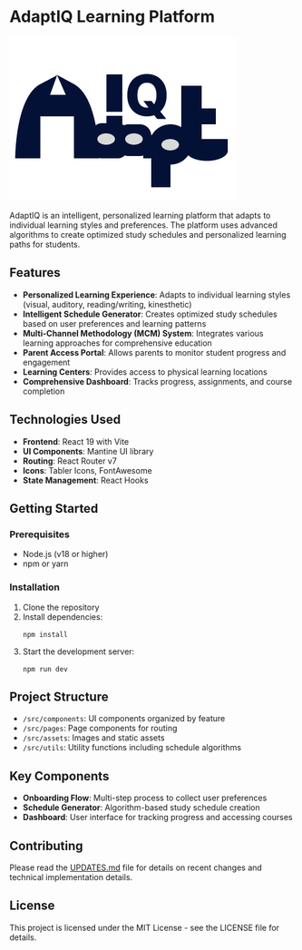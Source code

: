 # AdaptIQ Learning Platform

![AdaptIQ Logo](./src/assets/Logo.png)

AdaptIQ is an intelligent, personalized learning platform that adapts to individual learning styles and preferences. The platform uses advanced algorithms to create optimized study schedules and personalized learning paths for students.

## Features

- **Personalized Learning Experience**: Adapts to individual learning styles (visual, auditory, reading/writing, kinesthetic)
- **Intelligent Schedule Generator**: Creates optimized study schedules based on user preferences and learning patterns
- **Multi-Channel Methodology (MCM) System**: Integrates various learning approaches for comprehensive education
- **Parent Access Portal**: Allows parents to monitor student progress and engagement
- **Learning Centers**: Provides access to physical learning locations
- **Comprehensive Dashboard**: Tracks progress, assignments, and course completion

## Technologies Used

- **Frontend**: React 19 with Vite
- **UI Components**: Mantine UI library
- **Routing**: React Router v7
- **Icons**: Tabler Icons, FontAwesome
- **State Management**: React Hooks

## Getting Started

### Prerequisites

- Node.js (v18 or higher)
- npm or yarn

### Installation

1. Clone the repository
2. Install dependencies:
   ```
   npm install
   ```
3. Start the development server:
   ```
   npm run dev
   ```

## Project Structure

- `/src/components`: UI components organized by feature
- `/src/pages`: Page components for routing
- `/src/assets`: Images and static assets
- `/src/utils`: Utility functions including schedule algorithms

## Key Components

- **Onboarding Flow**: Multi-step process to collect user preferences
- **Schedule Generator**: Algorithm-based study schedule creation
- **Dashboard**: User interface for tracking progress and accessing courses

## Contributing

Please read the [UPDATES.md](./UPDATES.md) file for details on recent changes and technical implementation details.

## License

This project is licensed under the MIT License - see the LICENSE file for details.
